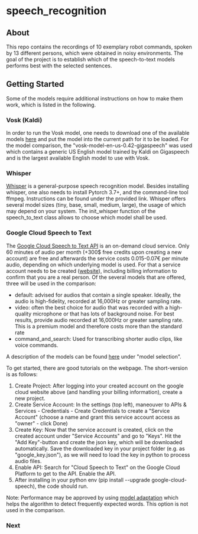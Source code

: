 # speech_recognition



## About
This repo contains the recordings of 10 exemplary robot commands, spoken by 13 different persons, which were obtained in noisy environments. The goal of the project is to establish which of the speech-to-text models performs best with the selected sentences.

## Getting Started
Some of the models require additional instructions on how to make them work, which is listed in the following.

### Vosk (Kaldi)
In order to run the Vosk model, one needs to download one of the available models [here](https://alphacephei.com/vosk/models) and put the model into the current path for it to be loaded. For the model comparison, the "vosk-model-en-us-0.42-gigaspeech" was used which contains a generic US English model trained by Kaldi on Gigaspeech and is the largest available English model to use with Vosk. 

### Whisper
[Whisper](https://github.com/openai/whisper) is a general-purpose speech recognition model. Besides installing whisper, one also needs to install Pytorch 3.7+, and the command-line tool ffmpeg. Instructions can be found under the provided link. Whisper offers several model sizes (tiny, base, small, medium, large), the usage of which may depend on your system. The init_whisper function of the speech_to_text class allows to choose which model shall be used. 

### Google Cloud Speech to Text
The [Google Cloud Speech to Text API](https://cloud.google.com/speech-to-text) is an on-demand cloud service. Only 60 minutes of audio per month (+300$ free credits upon creating a new account) are free and afterwards the service costs 0.015-0.07€ per minute audio, depending on which underlying model is used. For that a service account needs to be created ([website](https://console.cloud.google.com)), including billing information to confirm that you are a real person. Of the several models that are offered, three will be used in the comparison:

- default: advised for audios that contain a single speaker. Ideally, the audio is high-fidelity, recorded at 16,000Hz or greater sampling rate.
- video: often the best choice for audio that was recorded with a high-quality microphone or that has lots of background noise. For best results, provide audio recorded at 16,000Hz or greater sampling rate. This is a premium model and therefore costs more than the standard rate
- command_and_search: Used for transcribing shorter audio clips, like voice commands. 

A description of the models can be found [here](https://cloud.google.com/speech-to-text/docs/speech-to-text-requests) under "model selection".

To get started, there are good tutorials on the webpage. The short-version is as follows:
1. Create Project: After logging into your created account on the google cloud website above (and handling your billing information), create a new project.
2. Create Service Account: In the settings (top left), maneouver to APIs & Services - Credentials - Create Credentials to create a "Service Account" (choose a name and grant this service account access as "owner" - click Done)
3. Create Key: Now that the service account is created, click on the created account under "Service Accounts" and go to "Keys". Hit the "Add Key"-button and create the json key, which will be downloaded automatically. Save the downloaded key in your project folder (e.g. as "google_key.json"), as we will need to load the key in python to process audio files.
4. Enable API: Search for "Cloud Speech to Text" on the Google Cloud Platform to get to the API. Enable the API. 
5. After installing in your python env (pip install --upgrade google-cloud-speech), the code should run.

Note: Performance may be approved by using [model adaptation](https://cloud.google.com/speech-to-text/docs/adaptation-model) which helps the algorithm to detect frequently expected words. This option is not used in the comparison.

### Next
